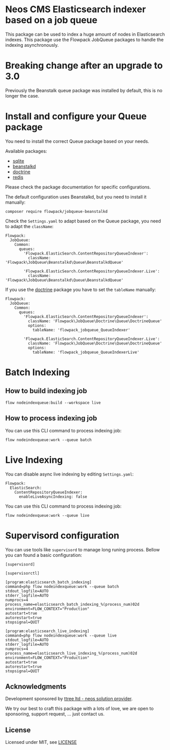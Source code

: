 # Neos CMS Elasticsearch indexer based on a job queue

This package can be used to index a huge amount of nodes in Elasticsearch indexes. This
package use the Flowpack JobQueue packages to handle the indexing asynchronously.

# Breaking change after an upgrade to 3.0

Previously the Beanstalk queue package was installed by default, this is no longer
the case.

# Install and configure your Queue package

You need to install the correct Queue package based on your needs.

Available packages:

  - [sqlite](https://packagist.org/packages/flownative/jobqueue-sqlite)
  - [beanstalkd](https://packagist.org/packages/flownative/jobqueue-beanstalkd)
  - [doctrine](https://packagist.org/packages/flownative/jobqueue-doctrine)
  - [redis](https://packagist.org/packages/flownative/jobqueue-redis)

Please check the package documentation for specific configurations.

The default configuration uses Beanstalkd, but you need to install it manually:

    composer require flowpack/jobqueue-beanstalkd

Check the ```Settings.yaml``` to adapt based on the Queue package, you need to adapt the ```className```:

    Flowpack:
      JobQueue:
        Common:
          queues:
            'Flowpack.ElasticSearch.ContentRepositoryQueueIndexer':
              className: 'Flowpack\JobQueue\Beanstalkd\Queue\BeanstalkdQueue'

            'Flowpack.ElasticSearch.ContentRepositoryQueueIndexer.Live':
              className: 'Flowpack\JobQueue\Beanstalkd\Queue\BeanstalkdQueue'

If you use the [doctrine](https://packagist.org/packages/flownative/jobqueue-doctrine) package you have to set the ```tableName``` manually:

    Flowpack:
      JobQueue:
        Common:
          queues:
            'Flowpack.ElasticSearch.ContentRepositoryQueueIndexer':
              className: 'Flowpack\JobQueue\Doctrine\Queue\DoctrineQueue'
              options:
                tableName: 'flowpack_jobqueue_QueueIndexer'

            'Flowpack.ElasticSearch.ContentRepositoryQueueIndexer.Live':
              className: 'Flowpack\JobQueue\Doctrine\Queue\DoctrineQueue'
              options:
                tableName: 'flowpack_jobqueue_QueueIndexerLive'

# Batch Indexing

## How to build indexing job

    flow nodeindexqueue:build --workspace live

## How to process indexing job

You can use this CLI command to process indexing job:

    flow nodeindexqueue:work --queue batch

# Live Indexing

You can disable async live indexing by editing ```Settings.yaml```:

    Flowpack:
      ElasticSearch:
        ContentRepositoryQueueIndexer:
          enableLiveAsyncIndexing: false

You can use this CLI command to process indexing job:

    flow nodeindexqueue:work --queue live

# Supervisord configuration

You can use tools like ```supervisord``` to manage long runing process. Bellow you can
found a basic configuration:

    [supervisord]

    [supervisorctl]

    [program:elasticsearch_batch_indexing]
    command=php flow nodeindexqueue:work --queue batch
    stdout_logfile=AUTO
    stderr_logfile=AUTO
    numprocs=4
    process_name=elasticsearch_batch_indexing_%(process_num)02d
    environment=FLOW_CONTEXT="Production"
    autostart=true
    autorestart=true
    stopsignal=QUIT

    [program:elasticsearch_live_indexing]
    command=php flow nodeindexqueue:work --queue live
    stdout_logfile=AUTO
    stderr_logfile=AUTO
    numprocs=4
    process_name=elasticsearch_live_indexing_%(process_num)02d
    environment=FLOW_CONTEXT="Production"
    autostart=true
    autorestart=true
    stopsignal=QUIT

Acknowledgments
---------------

Development sponsored by [ttree ltd - neos solution provider](http://ttree.ch).

We try our best to craft this package with a lots of love, we are open to
sponsoring, support request, ... just contact us.

License
-------

Licensed under MIT, see [LICENSE](LICENSE)
